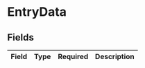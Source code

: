 # EntryData


## Fields

| Field       | Type        | Required    | Description |
| ----------- | ----------- | ----------- | ----------- |